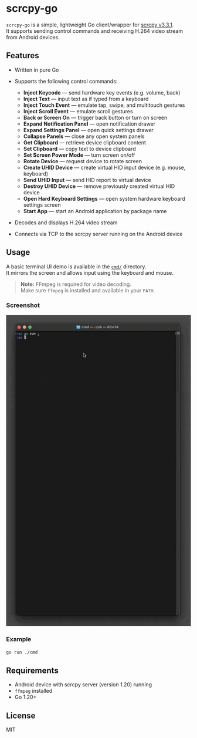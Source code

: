 # scrcpy-go

`scrcpy-go` is a simple, lightweight Go client/wrapper for [scrcpy v3.3.1](https://github.com/Genymobile/scrcpy/tree/v1.20).  
It supports sending control commands and receiving H.264 video stream from Android devices.

## Features

- Written in pure Go
- Supports the following control commands:
  - **Inject Keycode** — send hardware key events (e.g. volume, back)
  - **Inject Text** — input text as if typed from a keyboard
  - **Inject Touch Event** — emulate tap, swipe, and multitouch gestures
  - **Inject Scroll Event** — emulate scroll gestures
  - **Back or Screen On** — trigger back button or turn on screen
  - **Expand Notification Panel** — open notification drawer
  - **Expand Settings Panel** — open quick settings drawer
  - **Collapse Panels** — close any open system panels
  - **Get Clipboard** — retrieve device clipboard content
  - **Set Clipboard** — copy text to device clipboard
  - **Set Screen Power Mode** — turn screen on/off
  - **Rotate Device** — request device to rotate screen
  - **Create UHID Device** — create virtual HID input device (e.g. mouse, keyboard)
  - **Send UHID Input** — send HID report to virtual device
  - **Destroy UHID Device** — remove previously created virtual HID device
  - **Open Hard Keyboard Settings** — open system hardware keyboard settings screen
  - **Start App** — start an Android application by package name

- Decodes and displays H.264 video stream
- Connects via TCP to the scrcpy server running on the Android device

## Usage

A basic terminal UI demo is available in the [`cmd/`](./cmd) directory.  
It mirrors the screen and allows input using the keyboard and mouse.

> **Note:** FFmpeg is required for video decoding.  
> Make sure `ffmpeg` is installed and available in your `PATH`.

### Screenshot

<!-- Add your screenshot here -->
![screenshot](README.gif)

### Example

```bash
go run ./cmd
````

## Requirements

* Android device with scrcpy server (version 1.20) running
* `ffmpeg` installed
* Go 1.20+

## License

MIT